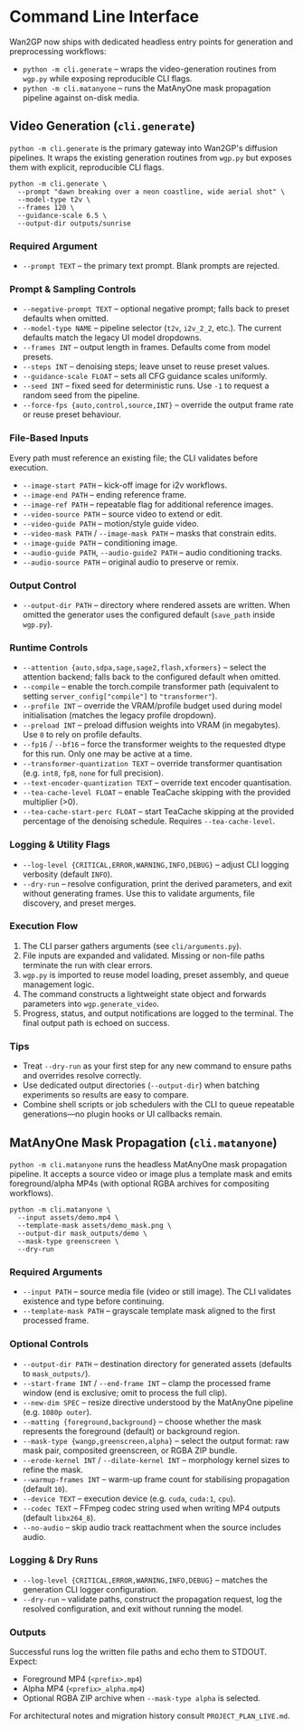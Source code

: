 # Command Line Interface

Wan2GP now ships with dedicated headless entry points for generation and preprocessing workflows:

- `python -m cli.generate` – wraps the video-generation routines from `wgp.py` while exposing reproducible CLI flags.
- `python -m cli.matanyone` – runs the MatAnyOne mask propagation pipeline against on-disk media.

## Video Generation (`cli.generate`)

`python -m cli.generate` is the primary gateway into Wan2GP's diffusion pipelines. It wraps the existing generation routines from `wgp.py` but exposes them with explicit, reproducible CLI flags.

```
python -m cli.generate \
  --prompt "dawn breaking over a neon coastline, wide aerial shot" \
  --model-type t2v \
  --frames 120 \
  --guidance-scale 6.5 \
  --output-dir outputs/sunrise
```

### Required Argument
- `--prompt TEXT` – the primary text prompt. Blank prompts are rejected.

### Prompt & Sampling Controls
- `--negative-prompt TEXT` – optional negative prompt; falls back to preset defaults when omitted.
- `--model-type NAME` – pipeline selector (`t2v`, `i2v_2_2`, etc.). The current defaults match the legacy UI model dropdowns.
- `--frames INT` – output length in frames. Defaults come from model presets.
- `--steps INT` – denoising steps; leave unset to reuse preset values.
- `--guidance-scale FLOAT` – sets all CFG guidance scales uniformly.
- `--seed INT` – fixed seed for deterministic runs. Use `-1` to request a random seed from the pipeline.
- `--force-fps {auto,control,source,INT}` – override the output frame rate or reuse preset behaviour.

### File-Based Inputs
Every path must reference an existing file; the CLI validates before execution.
- `--image-start PATH` – kick-off image for i2v workflows.
- `--image-end PATH` – ending reference frame.
- `--image-ref PATH` – repeatable flag for additional reference images.
- `--video-source PATH` – source video to extend or edit.
- `--video-guide PATH` – motion/style guide video.
- `--video-mask PATH` / `--image-mask PATH` – masks that constrain edits.
- `--image-guide PATH` – conditioning image.
- `--audio-guide PATH`, `--audio-guide2 PATH` – audio conditioning tracks.
- `--audio-source PATH` – original audio to preserve or remix.

### Output Control
- `--output-dir PATH` – directory where rendered assets are written. When omitted the generator uses the configured default (`save_path` inside `wgp.py`).

### Runtime Controls
- `--attention {auto,sdpa,sage,sage2,flash,xformers}` – select the attention backend; falls back to the configured default when omitted.
- `--compile` – enable the torch.compile transformer path (equivalent to setting `server_config["compile"]` to `"transformer"`).
- `--profile INT` – override the VRAM/profile budget used during model initialisation (matches the legacy profile dropdown).
- `--preload INT` – preload diffusion weights into VRAM (in megabytes). Use `0` to rely on profile defaults.
- `--fp16` / `--bf16` – force the transformer weights to the requested dtype for this run. Only one may be active at a time.
- `--transformer-quantization TEXT` – override transformer quantisation (e.g. `int8`, `fp8`, `none` for full precision).
- `--text-encoder-quantization TEXT` – override text encoder quantisation.
- `--tea-cache-level FLOAT` – enable TeaCache skipping with the provided multiplier (>0).
- `--tea-cache-start-perc FLOAT` – start TeaCache skipping at the provided percentage of the denoising schedule. Requires `--tea-cache-level`.

### Logging & Utility Flags
- `--log-level {CRITICAL,ERROR,WARNING,INFO,DEBUG}` – adjust CLI logging verbosity (default `INFO`).
- `--dry-run` – resolve configuration, print the derived parameters, and exit without generating frames. Use this to validate arguments, file discovery, and preset merges.

### Execution Flow
1. The CLI parser gathers arguments (see `cli/arguments.py`).
2. File inputs are expanded and validated. Missing or non-file paths terminate the run with clear errors.
3. `wgp.py` is imported to reuse model loading, preset assembly, and queue management logic.
4. The command constructs a lightweight state object and forwards parameters into `wgp.generate_video`.
5. Progress, status, and output notifications are logged to the terminal. The final output path is echoed on success.

### Tips
- Treat `--dry-run` as your first step for any new command to ensure paths and overrides resolve correctly.
- Use dedicated output directories (`--output-dir`) when batching experiments so results are easy to compare.
- Combine shell scripts or job schedulers with the CLI to queue repeatable generations—no plugin hooks or UI callbacks remain.

## MatAnyOne Mask Propagation (`cli.matanyone`)

`python -m cli.matanyone` runs the headless MatAnyOne mask propagation pipeline. It accepts a source video or image plus a template mask and emits foreground/alpha MP4s (with optional RGBA archives for compositing workflows).

```
python -m cli.matanyone \
  --input assets/demo.mp4 \
  --template-mask assets/demo_mask.png \
  --output-dir mask_outputs/demo \
  --mask-type greenscreen \
  --dry-run
```

### Required Arguments
- `--input PATH` – source media file (video or still image). The CLI validates existence and type before continuing.
- `--template-mask PATH` – grayscale template mask aligned to the first processed frame.

### Optional Controls
- `--output-dir PATH` – destination directory for generated assets (defaults to `mask_outputs/`).
- `--start-frame INT` / `--end-frame INT` – clamp the processed frame window (end is exclusive; omit to process the full clip).
- `--new-dim SPEC` – resize directive understood by the MatAnyOne pipeline (e.g. `1080p outer`).
- `--matting {foreground,background}` – choose whether the mask represents the foreground (default) or background region.
- `--mask-type {wangp,greenscreen,alpha}` – select the output format: raw mask pair, composited greenscreen, or RGBA ZIP bundle.
- `--erode-kernel INT` / `--dilate-kernel INT` – morphology kernel sizes to refine the mask.
- `--warmup-frames INT` – warm-up frame count for stabilising propagation (default `10`).
- `--device TEXT` – execution device (e.g. `cuda`, `cuda:1`, `cpu`).
- `--codec TEXT` – FFmpeg codec string used when writing MP4 outputs (default `libx264_8`).
- `--no-audio` – skip audio track reattachment when the source includes audio.

### Logging & Dry Runs
- `--log-level {CRITICAL,ERROR,WARNING,INFO,DEBUG}` – matches the generation CLI logger configuration.
- `--dry-run` – validate paths, construct the propagation request, log the resolved configuration, and exit without running the model.

### Outputs
Successful runs log the written file paths and echo them to STDOUT. Expect:
- Foreground MP4 (`<prefix>.mp4`)
- Alpha MP4 (`<prefix>_alpha.mp4`)
- Optional RGBA ZIP archive when `--mask-type alpha` is selected.

For architectural notes and migration history consult `PROJECT_PLAN_LIVE.md`.
